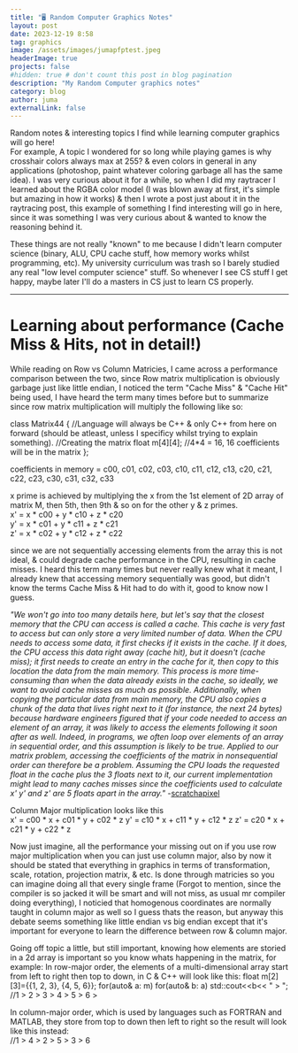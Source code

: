```yaml
---
title: "🖥️ Random Computer Graphics Notes"
layout: post
date: 2023-12-19 8:58
tag: graphics
image: /assets/images/jumapfptest.jpeg
headerImage: true
projects: false
#hidden: true # don't count this post in blog pagination
description: "My Random Computer graphics notes"
category: blog
author: juma
externalLink: false
---
```


Random notes & interesting topics I find while learning computer graphics will go here!  
For example, A topic I wondered for so long while playing games is why crosshair colors always max at 255? & even colors in general in any applications (photoshop, paint whatever coloring garbage all has the same idea). I was very curious about it for a while, so when I did my raytracer I learned about the RGBA color model (I was blown away at first, it's simple but amazing in how it works) & then I wrote a post just about it in the raytracing post, this example of something I find interesting will go in here, since it was something I was very curious about & wanted to know the reasoning behind it.

These things are not really "known" to me because I didn't learn computer science (binary, ALU, CPU cache stuff, how memory works whilst programming, etc). My university curriculum was trash so I barely studied any real "low level computer science" stuff. So whenever I see CS stuff I get happy, maybe later I'll do a masters in CS just to learn CS properly.

---

# Learning about performance (Cache Miss & Hits, not in detail!)

While reading on Row vs Column Matricies, I came across a performance comparison between the two, since Row matrix multiplication is obviously garbage just like little endian, I noticed the term "Cache Miss" & "Cache Hit" being used, I have heard the term many times before but to summarize since row matrix multiplication will multiply the following like so:

class Matrix44 
{   //Language will always be C++ & only C++ from here on forward (should be atleast, unless I specificy whilst trying to explain something).
    //Creating the matrix
    float m[4][4]; //4*4 = 16, 16 coefficients will be in the matrix
};  

coefficients in memory = c00, c01, c02, c03, c10, c11, c12, c13, c20, c21, c22, c23, c30, c31, c32, c33

x prime is achieved by multiplying the x from the 1st element of 2D array of matrix M, then 5th, then 9th & so on for the other y & z primes.  
x' = x * c00 + y * c10 + z * c20    
y' = x * c01 + y * c11 + z * c21     
z' = x * c02 + y * c12 + z * c22    

since we are not sequentially accessing elements from the array this is not ideal, & could degrade cache performance in the CPU, resulting in cache misses. I heard this term many times but never really knew what it meant, I already knew that accessing memory sequentially was good, but didn't know the terms Cache Miss & Hit had to do with it, good to know now I guess.

*"We won't go into too many details here, but let's say that the closest memory that the CPU can access is called a cache. This cache is very fast to access but can only store a very limited number of data. When the CPU needs to access some data, it first checks if it exists in the cache. If it does, the CPU access this data right away (cache hit), but it doesn't (cache miss); it first needs to create an entry in the cache for it, then copy to this location the data from the main memory. This process is more time-consuming than when the data already exists in the cache, so ideally, we want to avoid cache misses as much as possible. Additionally, when copying the particular data from main memory, the CPU also copies a chunk of the data that lives right next to it (for instance, the next 24 bytes) because hardware engineers figured that if your code needed to access an element of an array, it was likely to access the elements following it soon after as well. Indeed, in programs, we often loop over elements of an array in sequential order, and this assumption is likely to be true. Applied to our matrix problem, accessing the coefficients of the matrix in nonsequential order can therefore be a problem. Assuming the CPU loads the requested float in the cache plus the 3 floats next to it, our current implementation might lead to many caches misses since the coefficients used to calculate x' y' and z' are 5 floats apart in the array."* -[scratchapixel](https://scratchapixel.com/lessons/mathematics-physics-for-computer-graphics/geometry/row-major-vs-column-major-vector.html)

Column Major multiplication looks like this  
x' = c00 * x + c01 * y + c02 * z 
y' = c10 * x + c11 * y + c12 * z 
z' = c20 * x + c21 * y + c22 * z

Now just imagine, all the performance your missing out on if you use row major multiplication when you can just use column major, also by now it should be stated that everything in graphics in terms of transformation, scale, rotation, projection matrix, & etc. Is done through matricies so you can imagine doing all that every single frame (Forgot to mention, since the compiler is so jacked it will be smart and will not miss, as usual mr compiler doing everything), I noticied that homogenous coordinates are normally taught in column major as well so I guess thats the reason, but anyway this debate seems something like little endian vs big endian except that it's important for everyone to learn the difference between row & column major.   

Going off topic a little, but still important, knowing how elements are storied in a 2d array is important so you know whats happening in the matrix, for example:
In row-major order, the elements of a multi-dimensional array start from left to right then top to down, in C & C++ will look like this:
float m[2][3]={{1, 2, 3}, {4, 5, 6}}; 
    for(auto& a: m)
        for(auto& b: a)
            std::cout<<b<< " > ";
            //1 > 2 > 3 > 4 > 5 > 6 > 

In column-major order, which is used by languages such as FORTRAN and MATLAB, they store from top to down then left to right so the result will look like this instead:  
//1 > 4 > 2 > 5 > 3 > 6

            








